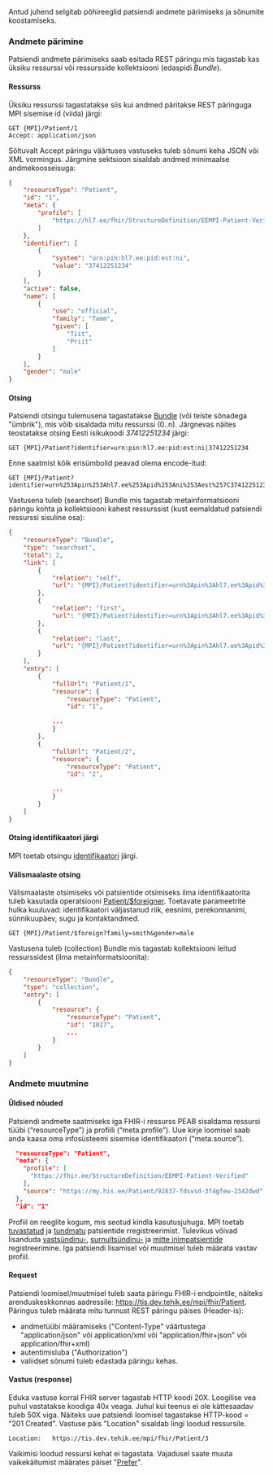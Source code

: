 Antud juhend selgitab põhireeglid patsiendi andmete pärimiseks ja sõnumite koostamiseks. 

### Andmete pärimine
Patsiendi andmete pärimiseks saab esitada REST päringu mis tagastab kas üksiku ressurssi või ressursside kollektsiooni (edaspidi *Bundle*).

#### Ressurss
Üksiku ressurssi tagastatakse siis kui andmed päritakse REST päringuga MPI sisemise id (viida) järgi:
```
GET {MPI}/Patient/1
Accept: application/json
```
Sõltuvalt Accept päringu väärtuses vastuseks tuleb sõnumi keha JSON või XML vormingus.
Järgmine sektsioon sisaldab andmed minimaalse andmekoosseisuga:
```json
{
    "resourceType": "Patient",
    "id": "1",
    "meta": {
        "profile": [
            "https://hl7.ee/fhir/StructureDefinition/EEMPI-Patient-Verified"
        ]
    },
    "identifier": [
        {
            "system": "urn:pin:hl7.ee:pid:est:ni",
            "value": "37412251234"
        }
    ],
    "active": false,
    "name": [
        {
            "use": "official",
            "family": "Tamm",
            "given": [
                "Tiit",
                "Priit"
            ]
        }
    ],
    "gender": "male"
}
```

#### Otsing
Patsiendi otsingu tulemusena tagastatakse [Bundle](https://www.hl7.org/fhir/bundle.html) (või teiste sõnadega "ümbrik"), mis võib sisaldada mitu ressurssi (0..n). Järgnevas näites teostatakse otsing Eesti isikukoodi _37412251234_ järgi:
```
GET {MPI}/Patient?identifier=urn:pin:hl7.ee:pid:est:ni|37412251234
```
Enne saatmist kõik erisümbolid peavad olema encode-itud:
```
GET {MPI}/Patient?identifier=urn%253Apin%253Ahl7.ee%253Apid%253Ani%253Aest%257C37412251234
```
Vastusena tuleb (searchset) Bundle mis tagastab metainformatsiooni päringu kohta ja kollektsiooni kahest ressurssist (kust eemaldatud patsiendi ressurssi sisuline osa):
```json
{
    "resourceType": "Bundle",
    "type": "searchset",
    "total": 2,
    "link": [
        {
            "relation": "self",
            "url": "{MPI}/Patient?identifier=urn%3Apin%3Ahl7.ee%3Apid%3Ani%3Aest%7C37412251234&_page=1"
        },
        {
            "relation": "first",
            "url": "{MPI}/Patient?identifier=urn%3Apin%3Ahl7.ee%3Apid%3Ani%3Aest%7C37412251234&_page=1"
        },
        {
            "relation": "last",
            "url": "{MPI}/Patient?identifier=urn%3Apin%3Ahl7.ee%3Apid%3Ani%3Aest%7C37412251234&_page=1"
        }
    ],
    "entry": [
        {
            "fullUrl": "Patient/1",
            "resource": {
                "resourceType": "Patient",
                "id": "1",

            ...
            }
        },
        {
            "fullUrl": "Patient/2",
            "resource": {
                "resourceType": "Patient",
                "id": "2",

            ...
            }
        }        
    ]
}                            
```

#### Otsing identifikaatori järgi
MPI toetab otsingu [identifikaatori](identifiers.html) järgi.

#### Välismaalaste otsing
Välismaalaste otsimiseks või patsientide otsimiseks ilma identifikaatorita tuleb kasutada operatsiooni [Patient/$foreigner](OperationDefinition-Patient-foreigner.html). Toetavate parameetrite hulka kuuluvad: identifikaatori väljastanud riik, eesnimi, perekonnanimi, sünnikuupäev, sugu ja kontaktandmed.
```
GET {MPI}/Patient/$foreign?family=smith&gender=male
```
Vastusena tuleb (collection) Bundle mis tagastab kollektsiooni leitud ressurssidest (ilma metainformatsioonita):
```json
{
    "resourceType": "Bundle",
    "type": "collection",
    "entry": [
        {
            "resource": {
                "resourceType": "Patient",
                "id": "1027",
                ...
            }
        }
    ]
}                    
```



### Andmete muutmine
#### Üldised nõuded
Patsiendi andmete saatmiseks iga FHIR-i ressurss PEAB sisaldama ressursi tüübi (“resourceType”) ja profiili (“meta.profile”).
Uue kirje loomisel saab anda kaasa oma infosüsteemi sisemise identifikaatori (“meta.source”).
```json
  "resourceType": "Patient",
  "meta": {
    "profile": [
      "https://fhir.ee/StructureDefinition/EEMPI-Patient-Verified"
    ],
    "source": "https://my.his.ee/Patient/92837-fdsvsd-3f4gfew-2342dwd" 
  },
  "id": "1"
```

Profiil on reeglite kogum, mis seotud kindla kasutusjuhuga. MPI toetab [tuvastatud](StructureDefinition-EEMPIPatientVerified.html) ja [tundmatu](StructureDefinition-EEMPIPatientUnknown.html) patsientide rregistreerimist. Tulevikus võivad lisanduda [vastsündinu-](StructureDefinition-EEMPIPatientNewborn.html), [surnultsündinu-](StructureDefinition-EEMPIPatientStillborn.html) ja [mitte inimpatsientide]() registreerimine.
Iga patsiendi lisamisel või muutmisel tuleb määrata vastav profiil.

#### Request
Patsiendi loomisel/muutmisel tuleb saata päringu FHIR-i endpointile, näiteks arenduskeskkonnas aadressile: https://tis.dev.tehik.ee/mpi/fhir/Patient. 
Päringus tuleb määrata mitu tunnust REST päringu päises (Header-is):
- andmetüübi määramiseks ("Content-Type" väärtustega "application/json" või application/xml või "application/fhir+json" või application/fhir+xml)
- autentimisluba ("Authorization")
- valiidset sõnumi tuleb edastada päringu kehas.

#### Vastus (response)
Eduka vastuse korral FHIR server tagastab HTTP koodi 20X. Loogilise vea puhul vastatakse koodiga 40x veaga. Juhul kui teenus ei ole kättesaadav tuleb 50X viga. Näiteks uue patsiendi loomisel tagastakse HTTP-kood = "201 Created".
Vastuse päis "Location" sisaldab lingi loodud ressursile.
```
Location:	https://tis.dev.tehik.ee/mpi/fhir/Patient/3
```
Vaikimisi loodud ressursi kehat ei tagastata. Vajadusel saate muuta vaikekäitumist määrates päiset "[Prefer](http://hl7.org/fhir/http.html#ops)".



